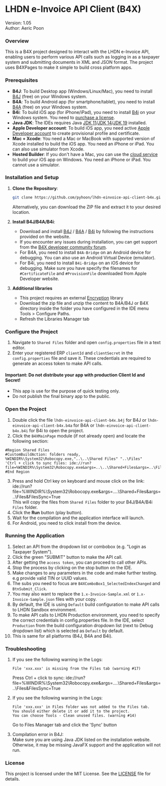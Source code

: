 # LHDN e-Invoice API Client (B4X)
Version: 1.05\
Author: Aeric Poon

### Overview
This is a B4X project designed to interact with the LHDN e-Invoice API, enabling users to perform various API calls such as logging in as a taxpayer system and submitting documents in XML and JSON format. The project uses B4XPages to make it simple to build cross platform apps.

### Prerequisites
- **B4J**: To build Desktop app (Windows/Linux/Mac), you need to install [B4J](https://www.b4x.com/b4j.html) (free) on your Windows system.
- **B4A**: To build Android app (for smartphone/tablet), you need to install [B4A](https://www.b4x.com/b4a.html) (free) on your Windows system.
- **B4i**: To build iOS app (for iPhone/iPad), you need to install [B4i](https://www.b4x.com/b4i.html) on your Windows system. You need to [purchase a license](https://www.b4x.com/store.html).
- **Java JDK**: The IDEs requires Java [JDK 11](https://www.b4x.com/b4j/files/java/jdk-11.0.1.zip)/[JDK 14](https://www.b4x.com/b4j/files/java/jdk-14.0.1.zip)/[JDK 19](https://www.b4x.com/b4j/files/jdk-19.0.2.zip) installed.
- **Apple Developer account**: To build iOS app, you need active [Apple Developer account](https://developer.apple.com/account/) to create provisional profile and certificate.
- **Mac + Xcode**: You need a Mac or MacBook with supported version of Xcode installed to build the iOS app. You need an iPhone or iPad. You can also use simulator from Xcode.
- **Hosted Builder**: If you don't have a Mac, you can use the [cloud service](https://www.b4x.com/store.html) to build your iOS app on Windows. You need an iPhone or iPad. You cannot use a simulator.

### Installation and Setup
1. **Clone the Repository**:
   ```bash
   git clone https://github.com/pyhoon/lhdn-einvoice-api-client-b4x.git
   ```
   Alternatively, you can download the ZIP file and extract it to your desired location.
   
3. **Install B4J/B4A/B4i**:
   - Download and install [B4J](https://www.b4x.com/b4j.html) / [B4A](https://www.b4x.com/b4a.html) / [B4i](https://www.b4x.com/b4i.html) by following the instructions provided on the website.
   - If you encounter any issues during installation, you can get support from the [B4X developer community forum](https://www.b4x.com/android/forum/).
   - For B4A, you need to install `B4A-Bridge` on an Android device for debugging. You can also use an Android Virtual Device (emulator).
   - For B4i, you need to install `B4i-Bridge` on an iOS device for debugging. Make sure you have specify the filenames for `#CertificateFile` and `#ProvisionFile` downloaded from Apple Developer website.

4. **Additional libraries**
   - This project requires an external [Encryption](https://www.b4x.com/android/forum/attachments/encryption1-1-zip.6666/) library
   - Download the zip file and unzip the content to B4A/B4J or B4X directory inside the folder you have configured in the IDE menu Tools > Configure Paths. 
   - Refresh the Libraries Manager tab
  
### Configure the Project
1. Navigate to `Shared Files` folder and open `config.properties` file in a text editor.
2. Enter your registered ERP `clientId` and `clientSecret` in the `config.properties` file and save it. These credentials are required to generate an access token to make API calls.
#### **Important: Do not distribute your app with production Client Id and Secret!**
- This app is use for the purpose of quick testing only.
- Do not publish the final binary app to the public.

### Open the Project
1. Double click the file `lhdn-einvoice-api-client-b4x.b4j` for B4J or `lhdn-einvoice-api-client-b4x.b4a` for B4A or `lhdn-einvoice-api-client-b4x.b4i` for B4i to open the project.
2. Click the `B4XMainPage` module (if not already open) and locate the following section:
```B4X
#Region Shared Files
#CustomBuildAction: folders ready, %WINDIR%\System32\Robocopy.exe,"..\..\Shared Files" "..\Files"
'Ctrl + click to sync files: ide://run?file=%WINDIR%\System32\Robocopy.exe&args=..\..\Shared+Files&args=..\Files&FilesSync=True
#End Region
```
3. Press and hold Ctrl key on keyboard and mouse click on the link: ide://run?file=%WINDIR%\System32\Robocopy.exe&args=..\..\Shared+Files&args=..\Files&FilesSync=True\
This will copy the files from `Shared Files` folder to your B4J/B4A/B4i `Files` folder.
4. Click the **Run** button (play button).
5. Wait for the compilation and the application interface will launch.
6. For Android, you need to click install from the device. 

### Running the Application
1. Select an API from the dropdown list or combobox (e.g. "Login as Taxpayer System").
2. Click the green "SUBMIT" button to make the API call.
3. After getting the `access token`, you can proceed to call other APIs.
4. Stop the process by clicking on the stop button on the IDE.
5. Make changes to any parameters in the code and make further testing. e.g provide valid TIN or UUID values.
6. The subs you need to focus are `B4XComboBox1_SelectedIndexChanged` and `BtnSubmit_Click`.
7. You may also want to replace the `1.x-Invoice-Sample.xml` or `1.x-Invoice-Sample.json` files with your copy.
8. By default, the IDE is using `Default` build configuration to make API calls to LHDN Sandbox environment.
9. To make API calls to LHDN Production environment, you need to specify the correct credentials in config.properties file. In the IDE, select `Production` from the build configuration dropdown list (next to Debug dropdown list) which is selected as `Default` by default.
10. This is same for all platforms (B4J, B4A and B4i).

### Troubleshooting

1. If you see the following warning in the Logs:
   ```
   File 'xxx.xxx' is missing from the Files tab (warning #17)
   ```
   Press Ctrl + click to sync: ide://run?file=%WINDIR%\System32\Robocopy.exe&args=..\..\Shared+Files&args=..\Files&FilesSync=True

2. If you see the following warning in the Logs:
   ```
   File 'xxx.xxx' in Files folder was not added to the Files tab.
   You should either delete it or add it to the project.
   You can choose Tools - Clean unused files. (warning #14)
   ```
   Go to Files Manager tab and click the 'Sync' button

3. Compilation error in B4J:\
   Make sure you are using Java JDK listed on the installation website.\
   Otherwise, it may be missing JavaFX support and the application will not run.

### License
This project is licensed under the MIT License. See the [LICENSE](LICENSE) file for details.
